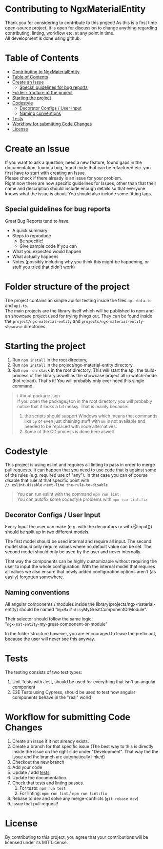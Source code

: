 # Contributing to NgxMaterialEntity
Thank you for considering to contribute to this project! As this is a first time open-source project, it is open for discussion to change anything regarding contributing, linting, workflow etc. at any point in time.
<br>
All development is done using github.

# Table of Contents
- [Contributing to NgxMaterialEntity](#contributing-to-ngxmaterialentity)
- [Table of Contents](#table-of-contents)
- [Create an Issue](#create-an-issue)
  - [Special guidelines for bug reports](#special-guidelines-for-bug-reports)
- [Folder structure of the project](#folder-structure-of-the-project)
- [Starting the project](#starting-the-project)
- [Codestyle](#codestyle)
  - [Decorator Configs / User Input](#decorator-configs--user-input)
  - [Naming conventions](#naming-conventions)
- [Tests](#tests)
- [Workflow for submitting Code Changes](#workflow-for-submitting-code-changes)
- [License](#license)

# Create an Issue
If you want to ask a question, need a new feature, found gaps in the documentation, found a bug, found code that can be refactored etc. you first have to start with creating an Issue.
<br>
Please check if there already is an issue for your problem.
<br>
Right now there are now specific guidelines for Issues, other than that their name and description should include enough details so that everyone knows what the issue is about. You should also include some fitting tags.

## Special guidelines for bug reports

Great Bug Reports tend to have:

- A quick summary
- Steps to reproduce
  - Be specific!
  - Give sample code if you can
- What you expected would happen
- What actually happens
- Notes (possibly including why you think this might be happening, or stuff you tried that didn't work)

# Folder structure of the project
The project contains an simple api for testing inside the files `api-data.ts` and `api.ts`.
<br>
The main projects are the library itself which will be published to npm and an showcase project used for trying things out. They can be found inside the `project/ngx-material-entity` and `projects/ngx-material-entity-showcase` directories

# Starting the project
1. Run `npm install` in the root directory,
2. Run `npm install` in the project/ngx-material-entity directory
3. Run `npm run stack` in the root directory. This will start the api, the build-process of the library aswell as the showcase project all in watch-mode (hot reload). That's it! You will probably only ever need this single command.
> :information_source: About package.json
> <br>
> If you open the package.json in the root directory you will probably notice that it looks a bit messy. That is mainly because:
> 1. the scripts should support Windows which means that commands like `cp` or even just chaining stuff with `&&` is not available and needed to be replaced with node alternatives.
> 2. Some of the CD process is done here aswell

# Codestyle
This project is using eslint and requires all linting to pass in order to merge pull requests. It can happen that you need to use code that is against some of the rules (e.g. required use of "any"). In that case you can of course disable that rule at that specific point with
<br>
`// eslint-disable-next-line the-rule-to-disable`
> You can run eslint with the command `npm run lint`
> <br>
> You can autofix some codestyle problems with `npm run lint:fix`

## Decorator Configs / User Input
Every Input the user can make (e.g. with the decorators or with @Input()) should be split up in two different models.

The first model should be used internal and require all input. The second model should only require values where no default value can be set. The second model should only be used by the user and never internally.

That way the components can be highly customizable without requiring the user to input the whole configuration. With the internal model that requires all values we also ensure that newly added configuration options aren't (as easily) forgotten somewhere.

## Naming conventions

All angular components / modules inside the library(projects/ngx-material-entity) should be named "`NgxMatEntity`MyGreatComponentOrModule".

Their selector should follow the same logic:
<br>
"`ngx-mat-entity`-my-great-component-or-module"

In the folder structure however, you are encouraged to leave the prefix out, because the user will never see this anyway.

# Tests
The testing consists of two test types:
1. Unit Tests with Jest, should be used for everything that isn't an angular component
2. E2E Tests using Cypress, should be used to test how angular components behave in the "real" world

# Workflow for submitting Code Changes

1. Create an issue if it not already exists.
2. Create a branch for that specific issue (The best way to this is directly inside the issue on the right side under "Development". That way the the issue and the branch are automatically linked)
3. Checkout the new branch
4. Add your code
5. Update / add [tests](#tests).
6. Update the documentation.
7. Check that tests and linting passes.
   1. For tests: `npm run test`
   2. For linting: `npm run lint` / `npm run lint:fix`
8. Rebase to dev and solve any merge-conflicts (`git rebase dev`)
9. Issue that pull request!

# License
By contributing to this project, you agree that your contributions will be licensed under its MIT License.